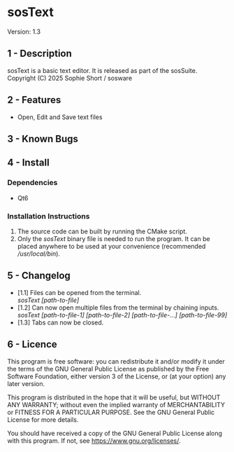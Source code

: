 # sosText
Version: 1.3

## 1 - Description
sosText is a basic text editor. It is released as part of the sosSuite.  
Copyright (C) 2025  Sophie Short / sosware

## 2 - Features
- Open, Edit and Save text files

## 3 - Known Bugs

## 4 - Install
### Dependencies
- Qt6

### Installation Instructions
1. The source code can be built by running the CMake script.
2. Only the *sosText* binary file is needed to run the program. It can be placed anywhere to be used at your convenience (recommended */usr/local/bin*).

## 5 - Changelog
- [1.1] Files can be opened from the terminal.  
*sosText [path-to-file]*
- [1.2] Can now open multiple files from the terminal by chaining inputs.  
*sosText [path-to-file-1] [path-to-file-2] [path-to-file-...] [path-to-file-99]*
- [1.3] Tabs can now be closed.

## 6 - Licence
This program is free software: you can redistribute it and/or modify
it under the terms of the GNU General Public License as published by
the Free Software Foundation, either version 3 of the License, or
(at your option) any later version.  

This program is distributed in the hope that it will be useful,
but WITHOUT ANY WARRANTY; without even the implied warranty of
MERCHANTABILITY or FITNESS FOR A PARTICULAR PURPOSE.  See the
GNU General Public License for more details.  

You should have received a copy of the GNU General Public License
along with this program.  If not, see <https://www.gnu.org/licenses/>.